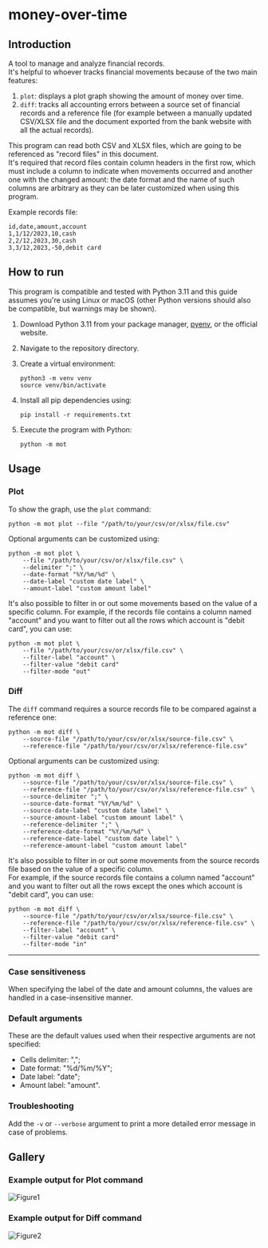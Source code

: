 # money-over-time

## Introduction

A tool to manage and analyze financial records.  
It's helpful to whoever tracks financial movements because of the two main features:

1. `plot`: displays a plot graph showing the amount of money over time.
2. `diff`: tracks all accounting errors between a source set of financial records and a reference file (for example
between a manually updated CSV/XLSX file and the document exported from the bank website with all the actual records).

This program can read both CSV and XLSX files, which are going to be referenced as "record files" in this document.  
It's required that record files contain column headers in the first row, which must include a column to indicate when
movements occurred and another one with the changed amount: the date format and the name of such columns are arbitrary
as they can be later customized when using this program.  

Example records file:

```csv
id,date,amount,account
1,1/12/2023,10,cash
2,2/12,2023,30,cash
3,3/12,2023,-50,debit card
```

## How to run

This program is compatible and tested with Python 3.11 and this guide assumes you're using Linux or macOS (other Python
versions should also be compatible, but warnings may be shown).

1. Download Python 3.11 from your package manager, [pyenv](https://github.com/pyenv/pyenv), or the official website.
2. Navigate to the repository directory.
3. Create a virtual environment:

    ```shell
    python3 -m venv venv
    source venv/bin/activate
    ```

4. Install all pip dependencies using:

    ```shell
    pip install -r requirements.txt
    ```

5. Execute the program with Python:

    ```shell
    python -m mot
    ```

## Usage

### Plot

To show the graph, use the `plot` command:

```shell
python -m mot plot --file "/path/to/your/csv/or/xlsx/file.csv"
```

Optional arguments can be customized using:

```shell
python -m mot plot \
    --file "/path/to/your/csv/or/xlsx/file.csv" \
    --delimiter ";" \
    --date-format "%Y/%m/%d" \
    --date-label "custom date label" \
    --amount-label "custom amount label"
```

It's also possible to filter in or out some movements based on the value of a specific column.
For example, if the records file contains a column named "account" and you want to filter out
all the rows which account is "debit card", you can use:

```shell
python -m mot plot \
    --file "/path/to/your/csv/or/xlsx/file.csv" \
    --filter-label "account" \
    --filter-value "debit card"
    --filter-mode "out"
```

### Diff

The `diff` command requires a source records file to be compared against a reference one:

```shell
python -m mot diff \
    --source-file "/path/to/your/csv/or/xlsx/source-file.csv" \
    --reference-file "/path/to/your/csv/or/xlsx/reference-file.csv"
```

Optional arguments can be customized using:

```shell
python -m mot diff \
    --source-file "/path/to/your/csv/or/xlsx/source-file.csv" \
    --reference-file "/path/to/your/csv/or/xlsx/reference-file.csv" \
    --source-delimiter ";" \
    --source-date-format "%Y/%m/%d" \
    --source-date-label "custom date label" \
    --source-amount-label "custom amount label" \
    --reference-delimiter ";" \
    --reference-date-format "%Y/%m/%d" \
    --reference-date-label "custom date label" \
    --reference-amount-label "custom amount label"
```

It's also possible to filter in or out some movements from the source records file based on the value of a specific column.  
For example, if the source records file contains a column named "account" and you want to filter out
all the rows except the ones which account is "debit card", you can use:

```shell
python -m mot diff \
    --source-file "/path/to/your/csv/or/xlsx/source-file.csv" \
    --reference-file "/path/to/your/csv/or/xlsx/reference-file.csv" \
    --filter-label "account" \
    --filter-value "debit card"
    --filter-mode "in"
```

---

### Case sensitiveness

When specifying the label of the date and amount columns, the values are handled in a case-insensitive manner.

### Default arguments

These are the default values used when their respective arguments are not specified:

- Cells delimiter: ",";
- Date format: "%d/%m/%Y";  
- Date label: "date";
- Amount label: "amount".

### Troubleshooting

Add the `-v` or `--verbose` argument to print a more detailed error message in case of problems.

## Gallery

### Example output for Plot command

![Figure1](https://github.com/user-attachments/assets/3bfcfae2-c956-41bc-9c36-c3702a4fcfd2)

### Example output for Diff command

![Figure2](https://github.com/user-attachments/assets/895514df-5591-44b3-8921-428b1d031f50)

